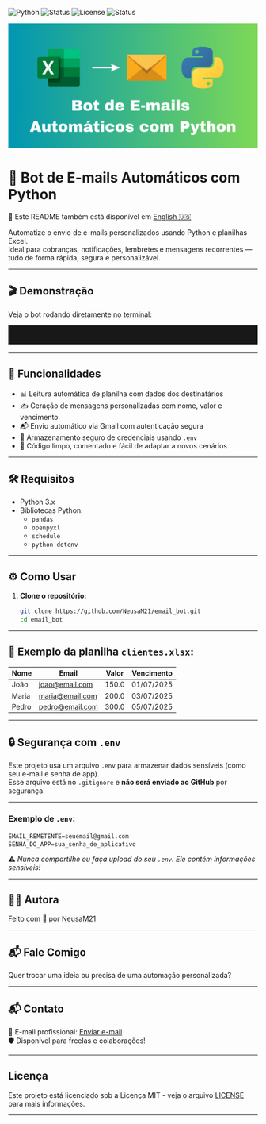 ![Python](https://img.shields.io/badge/Python-3.x-blue?style=flat-square)
![Status](https://img.shields.io/badge/Status-Concluído-brightgreen?style=flat-square)
![License](https://img.shields.io/badge/License-MIT-lightgrey?style=flat-square)
![Status](https://img.shields.io/badge/Status-Completed-brightgreen?style=flat-square)

![Capa do Projeto](capa_nova.png)

# 📧 Bot de E-mails Automáticos com Python

📄 Este README também está disponível em [English 🇺🇸](README.en.md)

Automatize o envio de e-mails personalizados usando Python e planilhas Excel.  
Ideal para cobranças, notificações, lembretes e mensagens recorrentes — tudo de forma rápida, segura e personalizável.

---

## 🎬 Demonstração

Veja o bot rodando diretamente no terminal:

![Demonstração do Email Bot](email_bot_demo.gif)

---

## 🚀 Funcionalidades

- 📊 Leitura automática de planilha com dados dos destinatários  
- ✍️ Geração de mensagens personalizadas com nome, valor e vencimento  
- 📬 Envio automático via Gmail com autenticação segura  
- 🔐 Armazenamento seguro de credenciais usando `.env`  
- 🧩 Código limpo, comentado e fácil de adaptar a novos cenários  

---

## 🛠️ Requisitos

- Python 3.x  
- Bibliotecas Python:  
  - `pandas`  
  - `openpyxl`  
  - `schedule`  
  - `python-dotenv`

---

## ⚙️ Como Usar

1. **Clone o repositório:**
   ```bash
   git clone https://github.com/NeusaM21/email_bot.git
   cd email_bot
   ```


---

## 🧾 Exemplo da planilha `clientes.xlsx`:

| Nome  | Email           | Valor | Vencimento  |
|-------|------------------|--------|--------------|
| João  | joao@email.com   | 150.0  | 01/07/2025   |
| Maria | maria@email.com  | 200.0  | 03/07/2025   |
| Pedro | pedro@email.com  | 300.0  | 05/07/2025   |

---

## 🔒 Segurança com `.env`

Este projeto usa um arquivo `.env` para armazenar dados sensíveis (como seu e-mail e senha de app).  
Esse arquivo está no `.gitignore` e **não será enviado ao GitHub** por segurança.

---

### Exemplo de `.env`:

```env
EMAIL_REMETENTE=seuemail@gmail.com
SENHA_DO_APP=sua_senha_de_aplicativo
```


⚠️ *Nunca compartilhe ou faça upload do seu `.env`. Ele contém informações sensíveis!*


---

## 👩‍💻 Autora

Feito com 💙 por [NeusaM21](https://github.com/NeusaM21)

---

## 📬 Fale Comigo

Quer trocar uma ideia ou precisa de uma automação personalizada?

---


## 📬 Contato

📧 E-mail profissional: [Enviar e-mail](mailto:contact.neusam21@gmail.com)  
🛡️ Disponível para freelas e colaborações!


---

## Licença

Este projeto está licenciado sob a Licença MIT - veja o arquivo [LICENSE](LICENSE) para mais informações.

---


